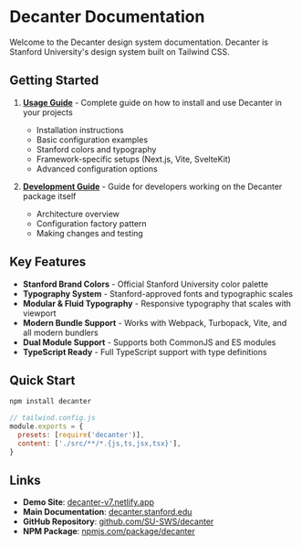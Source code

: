 # Decanter Documentation

Welcome to the Decanter design system documentation. Decanter is Stanford University's design system built on Tailwind CSS.

## Getting Started

1. **[Usage Guide](usage.md)** - Complete guide on how to install and use Decanter in your projects
   - Installation instructions
   - Basic configuration examples
   - Stanford colors and typography
   - Framework-specific setups (Next.js, Vite, SvelteKit)
   - Advanced configuration options

2. **[Development Guide](development.md)** - Guide for developers working on the Decanter package itself
   - Architecture overview
   - Configuration factory pattern
   - Making changes and testing

## Key Features

- **Stanford Brand Colors** - Official Stanford University color palette
- **Typography System** - Stanford-approved fonts and typographic scales
- **Modular & Fluid Typography** - Responsive typography that scales with viewport
- **Modern Bundle Support** - Works with Webpack, Turbopack, Vite, and all modern bundlers
- **Dual Module Support** - Supports both CommonJS and ES modules
- **TypeScript Ready** - Full TypeScript support with type definitions

## Quick Start

```bash
npm install decanter
```

```javascript
// tailwind.config.js
module.exports = {
  presets: [require('decanter')],
  content: ['./src/**/*.{js,ts,jsx,tsx}'],
}
```

## Links

- **Demo Site**: [decanter-v7.netlify.app](https://decanter-v7.netlify.app/)
- **Main Documentation**: [decanter.stanford.edu](https://decanter.stanford.edu)
- **GitHub Repository**: [github.com/SU-SWS/decanter](https://github.com/SU-SWS/decanter)
- **NPM Package**: [npmjs.com/package/decanter](https://www.npmjs.com/package/decanter)
